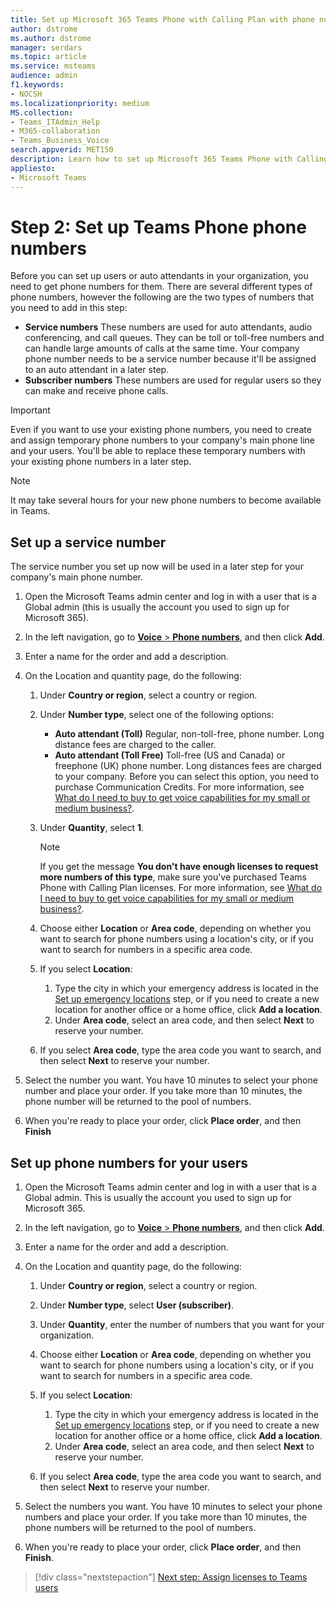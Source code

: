 ```yaml
---
title: Set up Microsoft 365 Teams Phone with Calling Plan with phone numbers
author: dstrome 
ms.author: dstrome
manager: serdars
ms.topic: article
ms.service: msteams
audience: admin
f1.keywords:
- NOCSH
ms.localizationpriority: medium
MS.collection: 
- Teams_ITAdmin_Help
- M365-collaboration
- Teams_Business_Voice
search.appverid: MET150
description: Learn how to set up Microsoft 365 Teams Phone with Calling Plan phone numbers for users and services in your organization.
appliesto: 
- Microsoft Teams
---
```


# Step 2: Set up Teams Phone phone numbers

Before you can set up users or auto attendants in your organization, you need to get phone numbers for them. There are several different types of phone numbers, however the following are the two types of numbers that you need to add in this step:

- **Service numbers** These numbers are used for auto attendants, audio conferencing, and call queues. They can be toll or toll-free numbers and can handle large amounts of calls at the same time. Your company phone number needs to be a service number because it'll be assigned to an auto attendant in a later step.
- **Subscriber numbers** These numbers are used for regular users so they can make and receive phone calls.

> [!IMPORTANT]
> Even if you want to use your existing phone numbers, you need to create and assign temporary phone numbers to your company's main phone line and your users. You'll be able to replace these temporary numbers with your existing phone numbers in a later step.

> [!NOTE]
> It may take several hours for your new phone numbers to become available in Teams.

## Set up a service number

The service number you set up now will be used in a later step for your company's main phone number.

1. Open the Microsoft Teams admin center and log in with a user that is a Global admin (this is usually the account you used to sign up for Microsoft 365).
2. In the left navigation, go to <a href="https://admin.teams.microsoft.com/phone-numbers" target="_blank">**Voice** > **Phone numbers**</a>, and then click **Add**.
3. Enter a name for the order and add a description.
4. On the Location and quantity page, do the following:
    1. Under **Country or region**, select a country or region.
    2. Under **Number type**, select one of the following options:

        - **Auto attendant (Toll)** Regular, non-toll-free, phone number. Long distance fees are charged to the caller.
        - **Auto attendant (Toll Free)** Toll-free (US and Canada) or freephone (UK) phone number. Long distances fees are charged to your company. Before you can select this option, you need to purchase Communication Credits. For more information, see [What do I need to buy to get voice capabilities for my small or medium business?](whats-business-voice.md).

    3. Under **Quantity**, select **1**.
        > [!NOTE]
        > If you get the message **You don't have enough licenses to request more numbers of this type**, make sure you've purchased Teams Phone with Calling Plan licenses. For more information, see [What do I need to buy to get voice capabilities for my small or medium business?](whats-business-voice.md).
    4. Choose either **Location** or **Area code**, depending on whether you want to search for phone numbers using a location's city, or if you want to search for numbers in a specific area code.
    5. If you select **Location**:

        1. Type the city in which your emergency address is located in the [Set up emergency locations](set-up-emergency-locations.md) step, or if you need to create a new location for another office or a home office, click **Add a location**.
        2. Under **Area code**, select an area code, and then select **Next** to reserve your number.

    6. If you select **Area code**, type the area code you want to search, and then select **Next** to reserve your number.

5. Select the number you want. You have 10 minutes to select your phone number and place your order. If you take more than 10 minutes, the phone number will be returned to the pool of numbers.
6. When you're ready to place your order, click **Place order**, and then **Finish**

## Set up phone numbers for your users

1. Open the Microsoft Teams admin center and log in with a user that is a Global admin. This is usually the account you used to sign up for Microsoft 365.
2. In the left navigation, go to <a href="https://admin.teams.microsoft.com/phone-numbers" target="_blank">**Voice** > **Phone numbers**</a>, and then click **Add**.
3. Enter a name for the order and add a description.
4. On the Location and quantity page, do the following:

    1. Under **Country or region**, select a country or region.
    2. Under **Number type**, select **User (subscriber)**.
    3. Under **Quantity**, enter the number of numbers that you want for your organization.
    4. Choose either **Location** or **Area code**, depending on whether you want to search for phone numbers using a location's city, or if you want to search for numbers in a specific area code.
    5. If you select **Location**:

        1. Type the city in which your emergency address is located in the [Set up emergency locations](set-up-emergency-locations.md) step, or if you need to create a new location for another office or a home office, click **Add a location**.
        2. Under **Area code**, select an area code, and then select **Next** to reserve your number.

    6. If you select **Area code**, type the area code you want to search, and then select **Next** to reserve your number.
5. Select the numbers you want. You have 10 minutes to select your phone numbers and place your order. If you take more than 10 minutes, the phone numbers will be returned to the pool of numbers.
6. When you're ready to place your order, click **Place order**, and then **Finish**.

> [!div class="nextstepaction"]
> [Next step: Assign licenses to Teams users](set-up-licenses.md)
